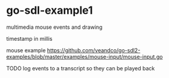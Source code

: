 # go-sdl-example1
multimedia mouse events and drawing

timestamp in millis

mouse example
https://github.com/veandco/go-sdl2-examples/blob/master/examples/mouse-input/mouse-input.go

TODO log events to a transcript so they can be played back
